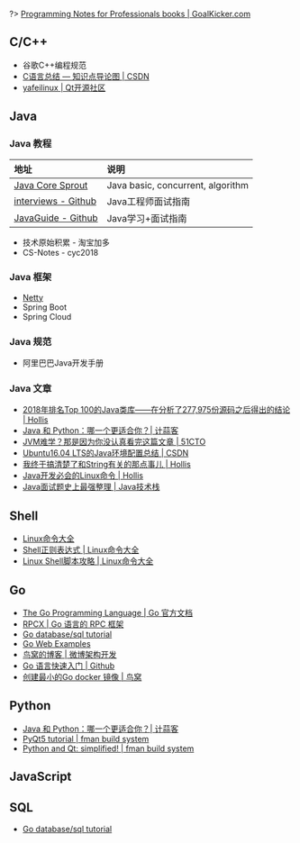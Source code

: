 ?> [Programming Notes for Professionals books | GoalKicker.com](https://goalkicker.com/)

## C/C++

- 谷歌C++编程规范
- [C语言总结 — 知识点导论图 | CSDN](https://blog.csdn.net/Dawn_sf/article/details/78934875)
- [yafeilinux | Qt开源社区](http://www.qter.org/)

## Java

### Java 教程

| 地址 | 说明 |
| :-- | :-- |
| [Java Core Sprout](https://github.com/crossoverJie/JCSprout) | Java basic, concurrent, algorithm |
| [interviews - Github](https://github.com/kdn251/interviews) | Java工程师面试指南 |
| [JavaGuide - Github](https://github.com/Snailclimb/JavaGuide) | Java学习+面试指南 |

* 技术原始积累 - 淘宝加多
* CS-Notes - cyc2018

### Java 框架

- [Netty](https://netty.io)
- Spring Boot
- Spring Cloud

### Java 规范

- 阿里巴巴Java开发手册

### Java 文章

- [2018年排名Top 100的Java类库——在分析了277,975份源码之后得出的结论 | Hollis](https://www.hollischuang.com/archives/2926)
- [Java 和 Python：哪一个更适合你？| 计蒜客](https://mp.weixin.qq.com/s?__biz=MjM5NTI5NTAzNg==&mid=2656331406&idx=1&sn=8523c4c3a006d44a9c9bdb78f65b81f1)
- [JVM难学？那是因为你没认真看完这篇文章 | 51CTO](http://virtual.51cto.com/art/201807/580091.htm#comment)
- [Ubuntu16.04 LTS的Java环境配置总结 | CSDN](https://blog.csdn.net/Hong_A/article/details/56677277)
- [我终于搞清楚了和String有关的那点事儿 | Hollis](http://www.hollischuang.com/archives/2517)
- [Java开发必会的Linux命令 | Hollis](http://www.hollischuang.com/archives/800)
- [Java面试题史上最强整理 | Java技术栈](https://mp.weixin.qq.com/s/kJpRgfI3zT77XqMeRfmmQQ?scene=25#wechat_redirect)

## Shell

- [Linux命令大全](http://man.linuxde.net)
- [Shell正则表达式 | Linux命令大全](http://man.linuxde.net/docs/shell_regex.html)
- [Linux Shell脚本攻略 | Linux命令大全](http://man.linuxde.net/shell-script)

## Go

- [The Go Programming Language | Go 官方文档](https://golang.org/)
- [RPCX | Go 语言的 RPC 框架](http://rpcx.site/)
- [Go database/sql tutorial](http://go-database-sql.org/)
- [Go Web Examples](https://gowebexamples.com/)
- [鸟窝的博客 | 微博架构开发](https://colobu.com/)
- [Go 语言快速入门 | Github](https://github.com/jaywcjlove/golang-tutorial)
- [创建最小的Go docker 镜像 | 鸟窝](https://colobu.com/2018/08/13/create-minimal-docker-image-for-go-applications/)

## Python

- [Java 和 Python：哪一个更适合你？| 计蒜客](https://mp.weixin.qq.com/s?__biz=MjM5NTI5NTAzNg==&mid=2656331406&idx=1&sn=8523c4c3a006d44a9c9bdb78f65b81f1)
- [PyQt5 tutorial | fman build system](https://build-system.fman.io/pyqt5-tutorial)
- [Python and Qt: simplified! | fman build system](https://build-system.fman.io)

## JavaScript

## SQL

- [Go database/sql tutorial](http://go-database-sql.org/)